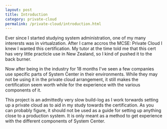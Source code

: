 ```yaml
---
layout: post
title: Introduction
category: private-cloud
permalink: /private-cloud/introduction.html
---
```


Ever since I started studying system administration, one of my many interersts was in virtualzation. After 
I came accros the MCSE: Private Cloud I knew I wanted this certification. My tutor at the time told me that 
this cert has very little practicle use in New Zealand, so I kind of pushed it to the back burner. 

Now after being in the industry for 18 months I've seen a few companies use specific parts of System Center 
in their environments. While they may not be using it in the private cloud arrangement, it still makes the 
certification seem worth while for the experience with the various components of it.

This project is an admittedly very slow build-log as I work torwards setting up a private cloud as to aid in 
my study towards the certification. As you can probably figure, it should not be used as a guide for setting 
up anything close to a production system. It is only meant as a method to get experience with the different 
components of System Center.
